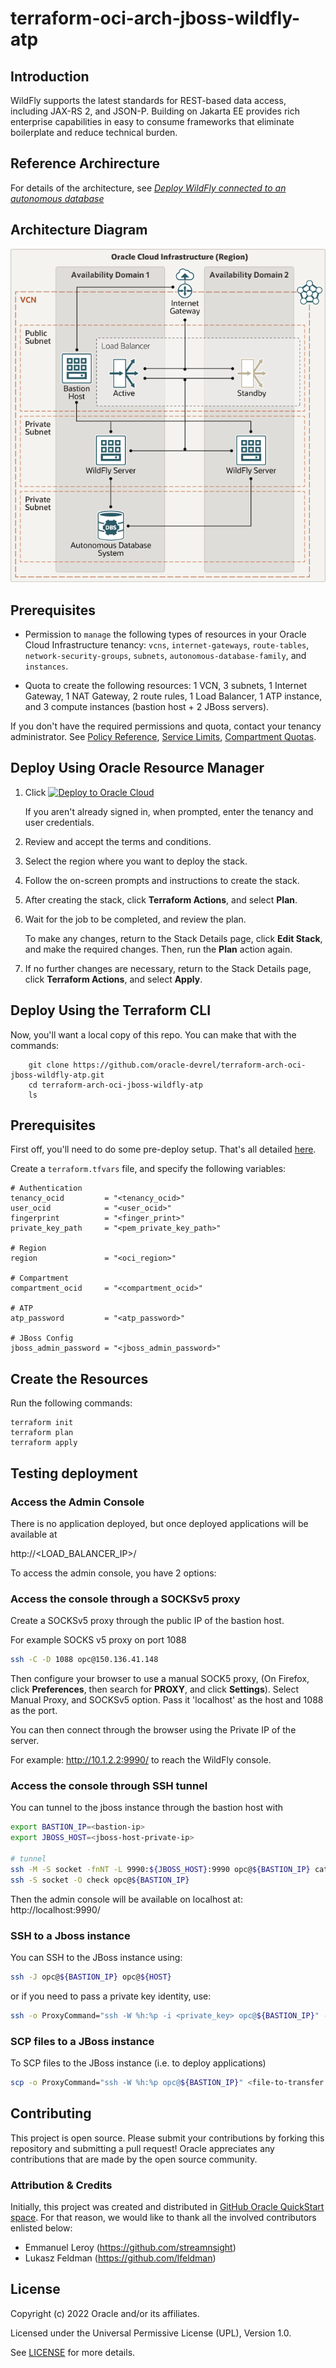 # terraform-oci-arch-jboss-wildfly-atp 

## Introduction

WildFly supports the latest standards for REST-based data access, including JAX-RS 2, and JSON-P. Building on Jakarta EE provides rich enterprise capabilities in easy to consume frameworks that eliminate boilerplate and reduce technical burden.

## Reference Archirecture

For details of the architecture, see [_Deploy WildFly connected to an autonomous database_](https://docs.oracle.com/en/solutions/wildfly-oci/index.html)

## Architecture Diagram
![](./images/architecture-wildfly-oci.png)

## Prerequisites

- Permission to `manage` the following types of resources in your Oracle Cloud Infrastructure tenancy: `vcns`, `internet-gateways`, `route-tables`, `network-security-groups`, `subnets`, `autonomous-database-family`, and `instances`.

- Quota to create the following resources: 1 VCN, 3 subnets, 1 Internet Gateway, 1 NAT Gateway, 2 route rules, 1 Load Balancer, 1 ATP instance, and 3 compute instances (bastion host + 2 JBoss servers).

If you don't have the required permissions and quota, contact your tenancy administrator. See [Policy Reference](https://docs.cloud.oracle.com/en-us/iaas/Content/Identity/Reference/policyreference.htm), [Service Limits](https://docs.cloud.oracle.com/en-us/iaas/Content/General/Concepts/servicelimits.htm), [Compartment Quotas](https://docs.cloud.oracle.com/iaas/Content/General/Concepts/resourcequotas.htm).

## Deploy Using Oracle Resource Manager

1. Click [![Deploy to Oracle Cloud](https://oci-resourcemanager-plugin.plugins.oci.oraclecloud.com/latest/deploy-to-oracle-cloud.svg)](https://cloud.oracle.com/resourcemanager/stacks/create?region=home&zipUrl=https://github.com/oracle-devrel/terraform-arch-oci-jboss-wildfly-atp/releases/latest/download/terraform-oci-arch-jboss-wildfly-atp-stack-latest.zip)

    If you aren't already signed in, when prompted, enter the tenancy and user credentials.

2. Review and accept the terms and conditions.

3. Select the region where you want to deploy the stack.

4. Follow the on-screen prompts and instructions to create the stack.

5. After creating the stack, click **Terraform Actions**, and select **Plan**.

6. Wait for the job to be completed, and review the plan.

    To make any changes, return to the Stack Details page, click **Edit Stack**, and make the required changes. Then, run the **Plan** action again.

7. If no further changes are necessary, return to the Stack Details page, click **Terraform Actions**, and select **Apply**. 

## Deploy Using the Terraform CLI

Now, you'll want a local copy of this repo. You can make that with the commands:

```
    git clone https://github.com/oracle-devrel/terraform-arch-oci-jboss-wildfly-atp.git
    cd terraform-arch-oci-jboss-wildfly-atp
    ls
```

## Prerequisites
First off, you'll need to do some pre-deploy setup.  That's all detailed [here](https://github.com/cloud-partners/oci-prerequisites).

Create a `terraform.tfvars` file, and specify the following variables:

```
# Authentication
tenancy_ocid         = "<tenancy_ocid>"
user_ocid            = "<user_ocid>"
fingerprint          = "<finger_print>"
private_key_path     = "<pem_private_key_path>"

# Region
region               = "<oci_region>"

# Compartment
compartment_ocid     = "<compartment_ocid>"

# ATP
atp_password         = "<atp_password>"

# JBoss Config
jboss_admin_password = "<jboss_admin_password>"

````

## Create the Resources
Run the following commands:

    terraform init
    terraform plan
    terraform apply


## Testing deployment 

### Access the Admin Console

There is no application deployed, but once deployed applications will be available at

http://<LOAD_BALANCER_IP>/

To access the admin console, you have 2 options:

### Access the console through a SOCKSv5 proxy

Create a SOCKSv5 proxy through the public IP of the bastion host.

For example SOCKS v5 proxy on port 1088

```bash
ssh -C -D 1088 opc@150.136.41.148
```

Then configure your browser to use a manual SOCK5 proxy, (On Firefox, click **Preferences**, then search for **PROXY**, and click **Settings**). Select Manual Proxy, and SOCKSv5 option. Pass it 'localhost' as the host and 1088 as the port.

You can then connect through the browser using the Private IP of the server.

For example: http://10.1.2.2:9990/ to reach the WildFly console.

### Access the console through SSH tunnel

You can tunnel to the jboss instance through the bastion host with 

```bash
export BASTION_IP=<bastion-ip>
export JBOSS_HOST=<jboss-host-private-ip>

# tunnel
ssh -M -S socket -fnNT -L 9990:${JBOSS_HOST}:9990 opc@${BASTION_IP} cat -
ssh -S socket -O check opc@${BASTION_IP}
```

Then the admin console will be available on localhost at: http://localhost:9990/
 
### SSH to a Jboss instance

You can SSH to the JBoss instance using:

```bash
ssh -J opc@${BASTION_IP} opc@${HOST}
```

or if you need to pass a private key identity, use:

```bash
ssh -o ProxyCommand="ssh -W %h:%p -i <private_key> opc@${BASTION_IP}" -i <private_key> opc@${HOST}
```

### SCP files to a JBoss instance

To SCP files to the JBoss instance (i.e. to deploy applications)

```bash
scp -o ProxyCommand="ssh -W %h:%p opc@${BASTION_IP}" <file-to-transfer.ext> opc@${HOST}:~/
```

## Contributing
This project is open source.  Please submit your contributions by forking this repository and submitting a pull request!  Oracle appreciates any contributions that are made by the open source community.

### Attribution & Credits
Initially, this project was created and distributed in [GitHub Oracle QuickStart space](https://github.com/oracle-quickstart/oci-jboss-wildfly-atp). For that reason, we would like to thank all the involved contributors enlisted below:
- Emmanuel Leroy (https://github.com/streamnsight) 
- Lukasz Feldman (https://github.com/lfeldman)


## License
Copyright (c) 2022 Oracle and/or its affiliates.

Licensed under the Universal Permissive License (UPL), Version 1.0.

See [LICENSE](LICENSE) for more details.

